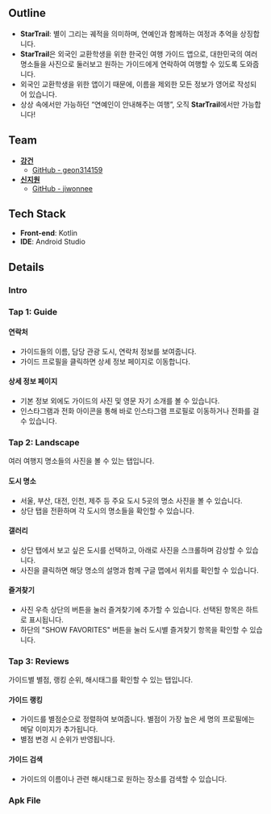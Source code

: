 ## Outline

- **StarTrail**: 별이 그리는 궤적을 의미하며, 연예인과 함께하는 여정과 추억을 상징합니다.
- **StarTrail**은 외국인 교환학생을 위한 한국인 여행 가이드 앱으로, 대한민국의 여러 명소들을 사진으로 둘러보고 원하는 가이드에게 연락하여 여행할 수 있도록 도와줍니다.
- 외국인 교환학생을 위한 앱이기 때문에, 이름을 제외한 모든 정보가 영어로 작성되어 있습니다.
- 상상 속에서만 가능하던 “연예인이 안내해주는 여행”, 오직 **StarTrail**에서만 가능합니다!
  

## Team

- [**강건**](https://www.notion.so/a9f5fe76226a458b976db96edcffcf20?pvs=21)
    - [GitHub - geon314159](https://github.com/geon314159)
- [**신지원**](https://www.notion.so/26ddcb3aab754914b7de5f6e740523dd?pvs=21)
    - [GitHub - jiwonnee](https://github.com/jiwonnee)
      

## Tech Stack

- **Front-end**: Kotlin
- **IDE**: Android Studio
  

## Details

### Intro




### Tap 1: Guide

#### 연락처

- 가이드들의 이름, 담당 관광 도시, 연락처 정보를 보여줍니다.
- 가이드 프로필을 클릭하면 상세 정보 페이지로 이동합니다.

#### 상세 정보 페이지

- 기본 정보 외에도 가이드의 사진 및 영문 자기 소개를 볼 수 있습니다.
- 인스타그램과 전화 아이콘을 통해 바로 인스타그램 프로필로 이동하거나 전화를 걸 수 있습니다.
  

### Tap 2: Landscape

여러 여행지 명소들의 사진을 볼 수 있는 탭입니다.

#### 도시 명소

- 서울, 부산, 대전, 인천, 제주 등 주요 도시 5곳의 명소 사진을 볼 수 있습니다.
- 상단 탭을 전환하며 각 도시의 명소들을 확인할 수 있습니다.

#### 갤러리

- 상단 탭에서 보고 싶은 도시를 선택하고, 아래로 사진을 스크롤하며 감상할 수 있습니다.
- 사진을 클릭하면 해당 명소의 설명과 함께 구글 맵에서 위치를 확인할 수 있습니다.

#### 즐겨찾기

- 사진 우측 상단의 버튼을 눌러 즐겨찾기에 추가할 수 있습니다. 선택된 항목은 하트로 표시됩니다.
- 하단의 "SHOW FAVORITES" 버튼을 눌러 도시별 즐겨찾기 항목을 확인할 수 있습니다.
  

### Tap 3: Reviews

가이드별 별점, 랭킹 순위, 해시태그를 확인할 수 있는 탭입니다.

#### 가이드 랭킹

- 가이드를 별점순으로 정렬하여 보여줍니다. 별점이 가장 높은 세 명의 프로필에는 메달 이미지가 추가됩니다.
- 별점 변경 시 순위가 반영됩니다.

#### 가이드 검색

- 가이드의 이름이나 관련 해시태그로 원하는 장소를 검색할 수 있습니다.
  

### Apk File

